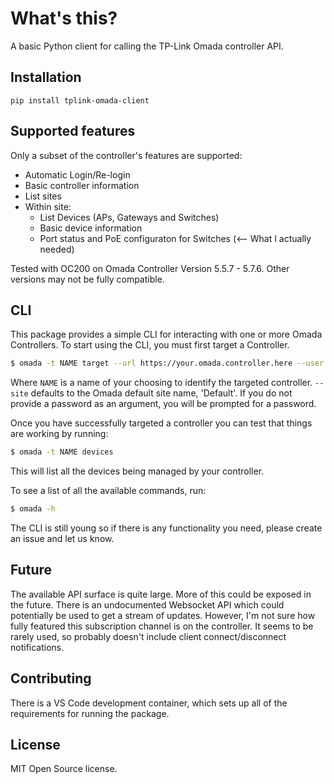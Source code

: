 # What's this?

A basic Python client for calling the TP-Link Omada controller API.

## Installation

```console
pip install tplink-omada-client
```

## Supported features

Only a subset of the controller's features are supported:
* Automatic Login/Re-login
* Basic controller information
* List sites
* Within site:
    * List Devices (APs, Gateways and Switches)
    * Basic device information
    * Port status and PoE configuraton for Switches (<-- What I actually needed)

Tested with OC200 on Omada Controller Version 5.5.7 - 5.7.6. Other versions may not be fully compatible.

## CLI

This package provides a simple CLI for interacting with one or more Omada Controllers. To start using the
CLI, you must first target a Controller.

```sh
$ omada -t NAME target --url https://your.omada.controller.here --user admin --password password --site MySite
```

Where `NAME` is a name of your choosing to identify the targeted controller. `--site` defaults to the Omada
default site name, 'Default'.  If you do not provide a password as an argument, you will be prompted for a
password.

Once you have successfully targeted a controller you can test that things are working by running:

```sh
$ omada -t NAME devices
```

This will list all the devices being managed by your controller.

To see a list of all the available commands, run:

```sh
$ omada -h
```

The CLI is still young so if there is any functionality you need, please create an issue and let us know.

## Future

The available API surface is quite large. More of this could be exposed in the future.
There is an undocumented Websocket API which could potentially be used to get a stream of updates. However,
I'm not sure how fully featured this subscription channel is on the controller. It seems to be rarely used,
so probably doesn't include client connect/disconnect notifications.

## Contributing

There is a VS Code development container, which sets up all of the requirements for running the package.

## License

MIT Open Source license.
